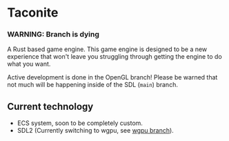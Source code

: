 # Taconite

### WARNING: Branch is dying

A Rust based game engine. This game engine is designed to be a new experience that won't leave you struggling through getting the engine to do what you want.

Active development is done in the OpenGL branch! Please be warned that not much will be happening inside of the SDL (`main`) branch.

## Current technology

* ECS system, soon to be completely custom.
* SDL2 (Currently switching to wgpu, see [wgpu branch](https://github.com/TeaSpillStudios/taconite/tree/wgpu)).
